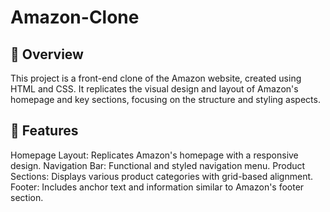 # Amazon-Clone
<h2> 📌 Overview </h2>
This project is a front-end clone of the Amazon website, created using HTML and CSS. It replicates the visual design and layout of Amazon's homepage and key sections, focusing on the structure and styling aspects.

<h2> 🚀 Features </h2>
Homepage Layout: Replicates Amazon's homepage with a responsive design.
Navigation Bar: Functional and styled navigation menu.
Product Sections: Displays various product categories with grid-based alignment.
Footer: Includes anchor text and information similar to Amazon's footer section.
